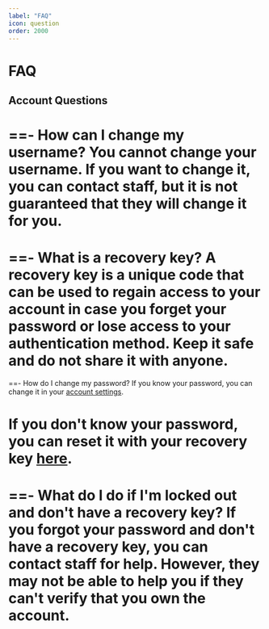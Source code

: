 ```yaml
---
label: "FAQ"
icon: question
order: 2000
---
```

# FAQ

## Account Questions
==- How can I change my username?
You cannot change your username. If you want to change it, you can contact staff, but it is not guaranteed that they will change it for you.
===
==- What is a recovery key?
A recovery key is a unique code that can be used to regain access to your account in case you forget your password or lose access to your authentication method.
Keep it safe and do not share it with anyone.
===
==- How do I change my password?
If you know your password, you can change it in your [account settings](https://nekobt.to/users/@me/edit).

If you don't know your password, you can reset it with your recovery key [here](https://nekobt.to/recovery).
===
==- What do I do if I'm locked out and don't have a recovery key?
If you forgot your password and don't have a recovery key, you can contact staff for help. However, they may not be able to help you if they can't verify that you own the account.
===